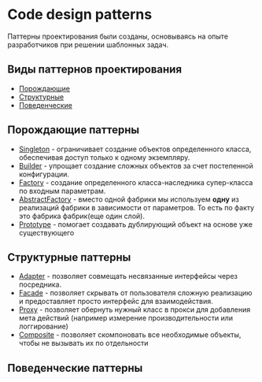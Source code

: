 # Code design patterns

Паттерны проектирования были созданы, основываясь на опыте разработчиков при решении шаблонных задач.

## Виды паттернов проектирования

- [Порождающие](#порождающие-паттерны)
- [Структурные](#структурные-паттерны)
- [Поведенческие](#поведенческие-паттерны)

## Порождающие паттерны

- [Singleton](src/creational/singleton/Main.java) - ограничивает создание объектов определенного класса, 
обеспечивая доступ только к одному экземпляру.
- [Builder](src/creational/builder/Main.java) - упрощает создание сложных объектов за счет постепенной конфигурации.
- [Factory](src/creational/factory/Main.java) - создание определенного класса-наследника 
супер-класса по входным параметрам.
- [AbstractFactory](src/creational/abstractfactory/Main.java) - вместо одной фабрики мы используем **одну** 
из реализаций фабрики в зависимости от параметров. То есть по факту это фабрика фабрик(еще один слой).
- [Prototype](src/creational/prototype/Main.java) - помогает создавать дублирующий объект на основе уже 
существующего

## Структурные паттерны

- [Adapter](src/structural/adapter/Main.java) - позволяет совмещать несвязанные интерфейсы через посредника.
- [Facade](src/structural/facade/Main.java) - позволяет скрывать от пользователя сложную реализацию и предоставляет
просто интерфейс для взаимодействия.
- [Proxy](src/structural/proxy/Main.java) - позволяет обернуть нужный класс в прокси для добавления мета действий
(например измерение производительности или логгирование)
- [Composite](src/structural/composite/Main.java) - позволяет скомпоновать все необходимые объекты, чтобы не вызывать их
по отдельности

## Поведенческие паттерны
